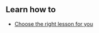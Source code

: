 
## Learn how to

- [Choose the right lesson for you](topics/practice-2-planning/0-getting-started/3-learn.md)
